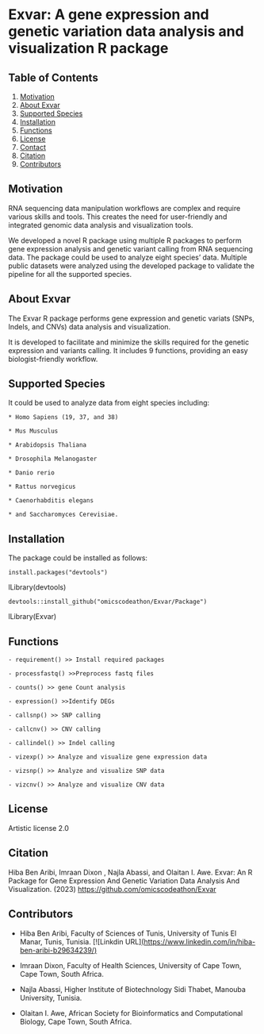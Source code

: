 # Exvar: A gene expression and genetic variation data analysis and visualization R package

## Table of Contents
1. [Motivation](#Motivation)
2. [About Exvar](#About-Exvar)
3. [Supported Species](#Supported-Species)
4. [Installation](#Installation)
5. [Functions](#Functions)
6. [License](#License)
7. [Contact](#Contact)
8. [Citation](#Citation)
9. [Contributors](#Contributors)


## Motivation

RNA sequencing data manipulation workflows are complex and require various skills and tools. This creates the need for user-friendly and integrated genomic data analysis and visualization tools.

We developed a novel R package using multiple R packages to perform gene expression analysis and genetic variant calling from RNA sequencing data. The package could be used to analyze eight species’ data. Multiple public datasets were analyzed using the developed package to validate the pipeline for all the supported species.

## About Exvar

The Exvar R package performs gene expression and  genetic variats (SNPs, Indels, and CNVs) data analysis and  visualization.

It is developed to facilitate and minimize the skills required for the genetic expression and variants calling. It includes 9 functions, providing an easy biologist-friendly workflow.

## Supported Species

It could be used to analyze data from eight species including:

    * Homo Sapiens (19, 37, and 38)

    * Mus Musculus

    * Arabidopsis Thaliana

    * Drosophila Melanogaster

    * Danio rerio

    * Rattus norvegicus

    * Caenorhabditis elegans  

    * and Saccharomyces Cerevisiae.

## Installation

The package could be installed as follows:

    install.packages("devtools")

   lLibrary(devtools)

    devtools::install_github("omicscodeathon/Exvar/Package")

   lLibrary(Exvar)

## Functions

    - requirement() >> Install required packages

    - processfastq() >>Preprocess fastq files

    - counts() >> gene Count analysis

    - expression() >>Identify DEGs

    - callsnp() >> SNP calling

    - callcnv() >> CNV calling

    - callindel() >> Indel calling

    - vizexp() >> Analyze and visualize gene expression data

    - vizsnp() >> Analyze and visualize SNP data

    - vizcnv() >> Analyze and visualize CNV data


## License  

Artistic license 2.0


## Citation

Hiba Ben Aribi, Imraan Dixon , Najla Abassi, and  Olaitan I. Awe. Exvar: An R Package for Gene Expression And Genetic Variation Data Analysis And Visualization. (2023) https://github.com/omicscodeathon/Exvar

## Contributors

   - Hiba Ben Aribi, Faculty of Sciences of Tunis, University of Tunis El Manar, Tunis, Tunisia. [![Linkdin URL][(https://www.linkedin.com/in/hiba-ben-aribi-b29634239/)](https://www.linkedin.com/in/hiba-ben-aribi-b29634239/)

   - Imraan Dixon, Faculty of Health Sciences, University of Cape Town, Cape Town, South Africa.

   - Najla Abassi, Higher Institute of Biotechnology Sidi Thabet, Manouba University, Tunisia.

   - Olaitan I. Awe, African Society for Bioinformatics and Computational Biology, Cape Town, South Africa.
